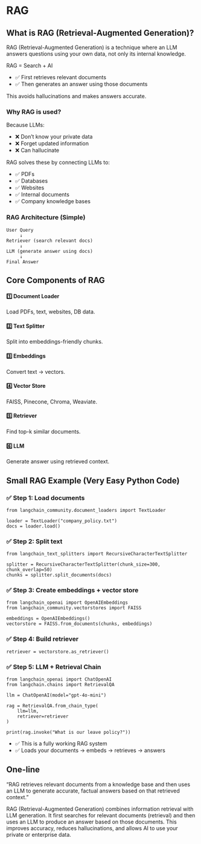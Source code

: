 # RAG

## What is RAG (Retrieval-Augmented Generation)?

RAG (Retrieval-Augmented Generation) is a technique where an LLM answers questions using your own data, not only its internal knowledge.

RAG = Search + AI

- ✅ First retrieves relevant documents
- ✅ Then generates an answer using those documents

This avoids hallucinations and makes answers accurate.

### Why RAG is used?

Because LLMs:
- ❌ Don’t know your private data
- ❌ Forget updated information
- ❌ Can hallucinate

RAG solves these by connecting LLMs to:
- ✅ PDFs
- ✅ Databases
- ✅ Websites
- ✅ Internal documents
- ✅ Company knowledge bases

###  RAG Architecture (Simple)
```
User Query
     ↓
Retriever (search relevant docs)
     ↓
LLM (generate answer using docs)
     ↓
Final Answer
```
## Core Components of RAG
#### 1️⃣ Document Loader

Load PDFs, text, websites, DB data.

#### 2️⃣ Text Splitter

Split into embeddings-friendly chunks.

#### 3️⃣ Embeddings

Convert text → vectors.

#### 4️⃣ Vector Store

FAISS, Pinecone, Chroma, Weaviate.

#### 5️⃣ Retriever

Find top-k similar documents.

#### 6️⃣ LLM

Generate answer using retrieved context.

## Small RAG Example (Very Easy Python Code)

### ✅ Step 1: Load documents
```
from langchain_community.document_loaders import TextLoader

loader = TextLoader("company_policy.txt")
docs = loader.load()
```
### ✅ Step 2: Split text
```
from langchain_text_splitters import RecursiveCharacterTextSplitter

splitter = RecursiveCharacterTextSplitter(chunk_size=300, chunk_overlap=50)
chunks = splitter.split_documents(docs)
```
### ✅ Step 3: Create embeddings + vector store
```
from langchain_openai import OpenAIEmbeddings
from langchain_community.vectorstores import FAISS

embeddings = OpenAIEmbeddings()
vectorstore = FAISS.from_documents(chunks, embeddings)
```
### ✅ Step 4: Build retriever
```
retriever = vectorstore.as_retriever()
```
### ✅ Step 5: LLM + Retrieval Chain
```
from langchain_openai import ChatOpenAI
from langchain.chains import RetrievalQA

llm = ChatOpenAI(model="gpt-4o-mini")

rag = RetrievalQA.from_chain_type(
    llm=llm,
    retriever=retriever
)

print(rag.invoke("What is our leave policy?"))
```

- ✅ This is a fully working RAG system
- ✅ Loads your documents → embeds → retrieves → answers

## One-line 

“RAG retrieves relevant documents from a knowledge base and then uses an LLM to generate accurate, factual answers based on that retrieved context.”

RAG (Retrieval-Augmented Generation) combines information retrieval with LLM generation. It first searches for relevant documents (retrieval) and then uses an LLM to produce an answer based on those documents. This improves accuracy, reduces hallucinations, and allows AI to use your private or enterprise data.
